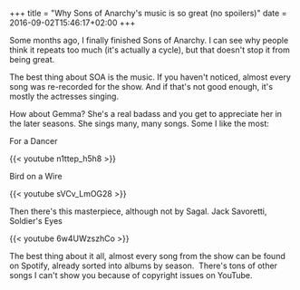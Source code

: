 +++
title = "Why Sons of Anarchy's music is so great (no spoilers)"
date = 2016-09-02T15:46:17+02:00
+++

Some months ago, I finally finished Sons of Anarchy. I can see why people think it repeats too much (it's actually a cycle), but that doesn't stop it from being great.

The best thing about SOA is the music. If you haven't noticed, almost every song was re-recorded for the show. And if that's not good enough, it's mostly the actresses singing. 

How about Gemma? She's a real badass and you get to appreciate her in the later seasons. She sings many, many songs. Some I like the most:

For a Dancer

{{< youtube n1ttep_h5h8 >}}

Bird on a Wire

{{< youtube sVCv_LmOG28 >}}

Then there's this masterpiece, although not by Sagal. Jack Savoretti, Soldier's Eyes

{{< youtube 6w4UWzszhCo >}}

The best thing about it all, almost every song from the show can be found on Spotify, already sorted into albums by season.  There's tons of other songs I can't show you because of copyright issues on YouTube. 